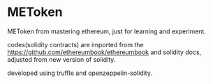 # METoken
METoken from mastering ethereum, just for learning and experiment.

codes(solidity contracts)  are imported from the https://github.com/ethereumbook/ethereumbook and solidity docs,  adjusted from new version of solidity.

developed using truffle and openzeppelin-solidity.
